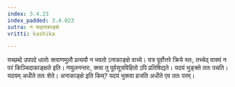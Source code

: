```yaml
---
index: 3.4.23
index_padded: 3.4.023
sutra: न यद्यनाकाङ्क्षे
vritti: kashika

---
```

यच्छब्दे उपपदे धातोः क्त्वाणमुलौ प्रत्ययौ न भवतो ऽनाकाङ्क्षे वाच्ये। यत्र पूर्वोत्तरे क्रिये स्तः, तच्चेद् वाक्यं न परं किञ्चिदाकाङ्क्षते इति। णमुलनन्तरः, क्त्वा तु पूर्वसूत्रविहितो ऽपि प्रतिषिद्यते। यदयं भुङ्क्ते ततः पचति। यदयम् अधीते ततः शेते। अनाकाङ्क्षे इति किम्? यदयं भुक्त्वा व्रजति अधीते एव ततः परम्।